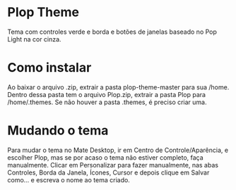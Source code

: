 # Plop Theme
Tema com controles verde e borda e botões de janelas baseado no Pop Light na cor cinza.
# Como instalar
Ao baixar o arquivo .zip, extrair a pasta plop-theme-master para sua /home. Dentro dessa pasta tem o arquivo Plop.zip, extrair a pasta Plop para /home/.themes. Se não houver a pasta .themes, é preciso criar uma.
# Mudando o tema
Para mudar o tema no Mate Desktop, ir em Centro de Controle/Aparência, e escolher Plop, mas se por acaso o tema não estiver completo, faça manualmente. Clicar em Personalizar para fazer manualmente, nas abas Controles, Borda da Janela, Ícones, Cursor e depois clique em Salvar como... e escreva o nome ao tema criado.
